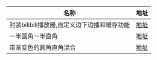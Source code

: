 名称|地址
---|---
封装bilibili播放器,自定义边下边播和缓存功能|[地址](https://juejin.im/post/5bfb6899e51d4548657d0128?utm_source=gold_browser_extension)
一半圆角一半直角|[地址](https://github.com/ai2101039/YLCircleImageView)
带渐变色的圆角直角混合|[地址](https://github.com/RuffianZhong/RWidgetHelper)